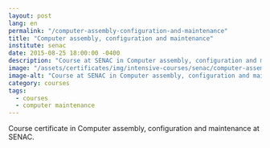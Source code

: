 ```yaml
---
layout: post
lang: en
permalink: "/computer-assembly-configuration-and-maintenance"
title: "Computer assembly, configuration and maintenance"
institute: senac
date: 2015-08-25 18:00:00 -0400
description: "Course at SENAC in Computer assembly, configuration and maintenance."
image: "/assets/certificates/img/intensive-courses/senac/computer-assembly-configuration-and-maintenance/front-pt.jpg"
image-alt: "Course at SENAC in Computer assembly, configuration and maintenance certificate."
category: courses
tags:
  - courses
  - computer maintenance
---
```


Course certificate in Computer assembly, configuration and maintenance at SENAC.
